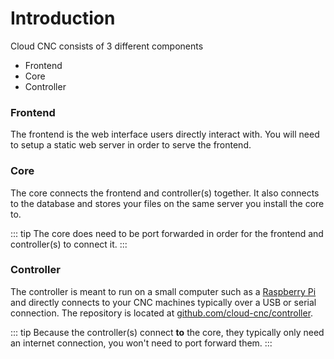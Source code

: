 # Introduction
Cloud CNC consists of 3 different components
* Frontend
* Core
* Controller

### Frontend
The frontend is the web interface users directly interact with. You will need to setup a static web server in order to serve the frontend.

### Core
The core connects the frontend and controller(s) together. It also connects to the database and stores your files on the same server you install the core to.

::: tip
The core does need to be port forwarded in order for the frontend and controller(s) to connect it.
:::

### Controller
The controller is meant to run on a small computer such as a [Raspberry Pi](https://raspberrypi.org/) and directly connects to your CNC machines typically over a USB or serial connection. The repository is located at [github.com/cloud-cnc/controller](https://github.com/cloud-cnc/controller).

::: tip
Because the controller(s) connect **to** the core, they typically only need an internet connection, you won't need to port forward them.
:::